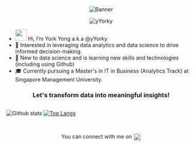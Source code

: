 <div align="center">
  <img src="https://aditik.home.blog/wp-content/uploads/2019/02/0nsgxxd0kwn3qt2ks.gif" alt="Banner">
</div>

<p align="center"> <img src="https://komarev.com/ghpvc/?username=yYorky" alt="yYorky" /> </p>



- <img src="https://raw.githubusercontent.com/MartinHeinz/MartinHeinz/master/wave.gif" width="30px"> Hi, I’m York Yong a.k.a @yYorky
- 👀 Interested in leveraging data analytics and data science to drive informed decision-making.
- 🌱 New to data science and is learning new skills and technologies (including using Github)
- 🎓 Currently pursuing a Master's in IT in Business (Analytics Track) at Singapore Management University.

<h3 align="center">Let's transform data into meaningful insights!</h3>

<div align="center" style="display:flex;justify-content:space-between;align:center;"> 

  
![Github stats](https://github-readme-stats.vercel.app/api?username=yYorky&theme=slateorange&show_icons=true)
[![Top Langs](https://github-readme-stats.vercel.app/api/top-langs/?username=yYorky&theme=slateorange&show_icons=true)](https://github.com/Elysian01/github-readme-stats)

</div>

<br>


<p align="center"> 
  You can connect with me on <a href="https://www.linkedin.com/in/yeoyorkyong/" target="blank"><img align="center" src="https://cdn.jsdelivr.net/npm/simple-icons@3.0.1/icons/linkedin.svg" alt="linkedIn" height="20" width="20" /></a>
</p>



<!---
yYorky/yYorky is a ✨ special ✨ repository because its `README.md` (this file) appears on your GitHub profile.
You can click the Preview link to take a look at your changes.
--->

